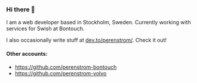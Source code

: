 ### Hi there 👋
I am a web developer based in Stockholm, Sweden. Currently working with services for Swish at Bontouch. 

I also occasionally write stuff at [dev.to/perenstrom/](https://dev.to/perenstrom/). Check it out!

#### Other accounts:
* https://github.com/perenstrom-bontouch
* https://github.com/perenstrom-volvo
